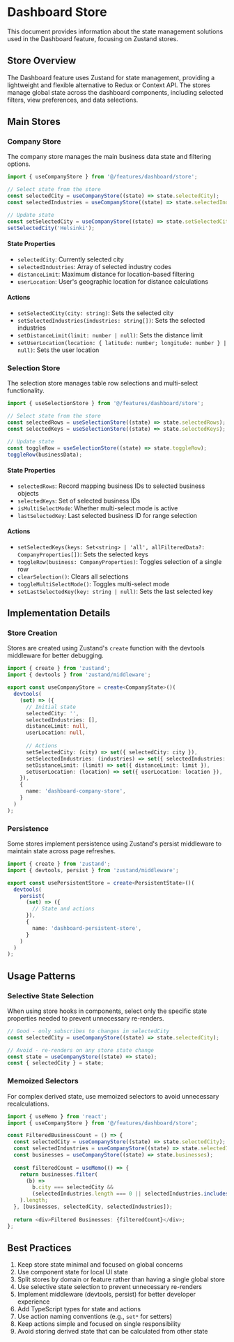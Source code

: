 # Dashboard Store

This document provides information about the state management solutions used in the Dashboard feature, focusing on Zustand stores.

## Store Overview

The Dashboard feature uses Zustand for state management, providing a lightweight and flexible alternative to Redux or Context API. The stores manage global state across the dashboard components, including selected filters, view preferences, and data selections.

## Main Stores

### Company Store

The company store manages the main business data state and filtering options.

```typescript
import { useCompanyStore } from '@/features/dashboard/store';

// Select state from the store
const selectedCity = useCompanyStore((state) => state.selectedCity);
const selectedIndustries = useCompanyStore((state) => state.selectedIndustries);

// Update state
const setSelectedCity = useCompanyStore((state) => state.setSelectedCity);
setSelectedCity('Helsinki');
```

#### State Properties

- `selectedCity`: Currently selected city
- `selectedIndustries`: Array of selected industry codes
- `distanceLimit`: Maximum distance for location-based filtering
- `userLocation`: User's geographic location for distance calculations

#### Actions

- `setSelectedCity(city: string)`: Sets the selected city
- `setSelectedIndustries(industries: string[])`: Sets the selected industries
- `setDistanceLimit(limit: number | null)`: Sets the distance limit
- `setUserLocation(location: { latitude: number; longitude: number } | null)`: Sets the user location

### Selection Store

The selection store manages table row selections and multi-select functionality.

```typescript
import { useSelectionStore } from '@/features/dashboard/store';

// Select state from the store
const selectedRows = useSelectionStore((state) => state.selectedRows);
const selectedKeys = useSelectionStore((state) => state.selectedKeys);

// Update state
const toggleRow = useSelectionStore((state) => state.toggleRow);
toggleRow(businessData);
```

#### State Properties

- `selectedRows`: Record mapping business IDs to selected business objects
- `selectedKeys`: Set of selected business IDs
- `isMultiSelectMode`: Whether multi-select mode is active
- `lastSelectedKey`: Last selected business ID for range selection

#### Actions

- `setSelectedKeys(keys: Set<string> | 'all', allFilteredData?: CompanyProperties[])`: Sets the selected keys
- `toggleRow(business: CompanyProperties)`: Toggles selection of a single row
- `clearSelection()`: Clears all selections
- `toggleMultiSelectMode()`: Toggles multi-select mode
- `setLastSelectedKey(key: string | null)`: Sets the last selected key

## Implementation Details

### Store Creation

Stores are created using Zustand's `create` function with the devtools middleware for better debugging.

```typescript
import { create } from 'zustand';
import { devtools } from 'zustand/middleware';

export const useCompanyStore = create<CompanyState>()(
  devtools(
    (set) => ({
      // Initial state
      selectedCity: '',
      selectedIndustries: [],
      distanceLimit: null,
      userLocation: null,
      
      // Actions
      setSelectedCity: (city) => set({ selectedCity: city }),
      setSelectedIndustries: (industries) => set({ selectedIndustries: industries }),
      setDistanceLimit: (limit) => set({ distanceLimit: limit }),
      setUserLocation: (location) => set({ userLocation: location }),
    }),
    {
      name: 'dashboard-company-store',
    }
  )
);
```

### Persistence

Some stores implement persistence using Zustand's persist middleware to maintain state across page refreshes.

```typescript
import { create } from 'zustand';
import { devtools, persist } from 'zustand/middleware';

export const usePersistentStore = create<PersistentState>()(
  devtools(
    persist(
      (set) => ({
        // State and actions
      }),
      {
        name: 'dashboard-persistent-store',
      }
    )
  )
);
```

## Usage Patterns

### Selective State Selection

When using store hooks in components, select only the specific state properties needed to prevent unnecessary re-renders.

```typescript
// Good - only subscribes to changes in selectedCity
const selectedCity = useCompanyStore((state) => state.selectedCity);

// Avoid - re-renders on any store state change
const state = useCompanyStore((state) => state);
const { selectedCity } = state;
```

### Memoized Selectors

For complex derived state, use memoized selectors to avoid unnecessary recalculations.

```typescript
import { useMemo } from 'react';
import { useCompanyStore } from '@/features/dashboard/store';

const FilteredBusinessCount = () => {
  const selectedCity = useCompanyStore((state) => state.selectedCity);
  const selectedIndustries = useCompanyStore((state) => state.selectedIndustries);
  const businesses = useCompanyStore((state) => state.businesses);
  
  const filteredCount = useMemo(() => {
    return businesses.filter(
      (b) => 
        b.city === selectedCity && 
        (selectedIndustries.length === 0 || selectedIndustries.includes(b.industry))
    ).length;
  }, [businesses, selectedCity, selectedIndustries]);
  
  return <div>Filtered Businesses: {filteredCount}</div>;
};
```

## Best Practices

1. Keep store state minimal and focused on global concerns
2. Use component state for local UI state
3. Split stores by domain or feature rather than having a single global store
4. Use selective state selection to prevent unnecessary re-renders
5. Implement middleware (devtools, persist) for better developer experience
6. Add TypeScript types for state and actions
7. Use action naming conventions (e.g., `set*` for setters)
8. Keep actions simple and focused on single responsibility
9. Avoid storing derived state that can be calculated from other state 